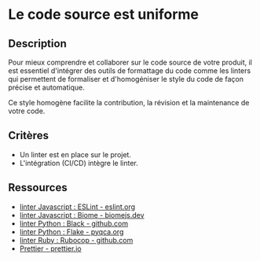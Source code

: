 # Le code source est uniforme

## Description

Pour mieux comprendre et collaborer sur le code source de votre
produit, il est essentiel d'intégrer des outils de formattage du code
comme les linters qui permettent de formaliser et d'homogéniser le
style du code de façon précise et automatique.

Ce style homogène facilite la contribution, la révision et la
maintenance de votre code.

## Critères

- Un linter est en place sur le projet.
- L'intégration (CI/CD) intègre le linter.

## Ressources

- [linter Javascript : ESLint - eslint.org](https://eslint.org/)
- [linter Javascript : Biome - biomejs.dev](https://biomejs.dev/)
- [linter Python : Black - github.com](https://github.com/psf/black)
- [linter Python : Flake - pyqca.org](https://flake8.pycqa.org/en/latest/)
- [linter Ruby : Rubocop - github.com](https://github.com/rubocop/rubocop)
- [Prettier - prettier.io](https://prettier.io/)
